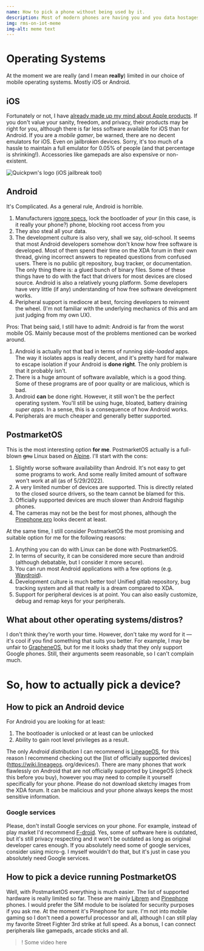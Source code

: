 ```yaml
---
name: How to pick a phone without being used by it. 
description: Most of modern phones are having you and you data hostages, essentially making you a slave. How to evade it? Let's find out.
img: rms-on-iot-meme
img-alt: meme text
---
```


# Operating Systems
At the moment we are really (and I mean **really**) limited in our choice of mobile operating systems. Mostly iOS or Android.

## iOS
Fortunately or not, I have [already made up my mind about Apple products](../on-apple). If you don't value your sanity, freedom, and privacy, their products may be right for you, although there is far less software available for iOS than for Android. If you are a *mobile gamer*, be warned, there are no decent emulators for iOS. Even on jailbroken devices. Sorry, it's too much of a hassle to maintain a full emulator for 0.05% of people (and that percentage is shrinking!). Accessories like gamepads are also expensive or non-existent.

![Quickpwn's logo (iOS jailbreak tool)](https://upload.wikimedia.org/wikipedia/commons/0/07/Quickpwn.png)

## Android
It's Complicated. As a general rule, Android is horrible.
1. Manufacturers [ignore specs](https://dontkillmyapp.com/), lock the bootloader of *your* (in this case, is it really your phone?) phone, blocking root access from you
2. They also steal all your data.
3. The development culture is also very, shall we say, old-school. It seems that most Android developers somehow don't know how free software is developed. Most of them spend their time on the XDA forum in their own thread, giving incorrect answers to repeated questions from confused users. There is no public git repository, bug tracker, or documentation. The only thing there is: a glued bunch of binary files. Some of these things have to do with the fact that drivers for most devices are closed source. Android is also a relatively young platform. Some developers have very little (if any) understanding of how free software development works.
4. Peripheral support is mediocre at best, forcing developers to reinvent the wheel. (I'm not familiar with the underlying mechanics of this and am just judging from my own UX).

Pros:
That being said, I still have to admit: Android is far from the worst mobile OS. Mainly because most of the problems mentioned can be worked around.
1. Android is actually not that bad in terms of running *side-loaded* apps. The way it isolates apps is really decent, and it's pretty hard for malware to escape isolation if your Android is **done right**. The only problem is that it probably isn't.
2. There is a huge amount of software available, which is a good thing. Some of these programs are of poor quality or are malicious, which is bad.
3. Android **can** be done right. However, it still won't be the perfect operating system. You'll still be using huge, bloated, battery draining *super apps*. In a sense, this is a consequence of how Android works.
4. Peripherals are much cheaper and generally better supported.



## PostmarketOS
This is the most interesting option **for me**. PostmarketOS actually is a full-blown ~~gnu~~ Linux based on [Alpine](https://alpinelinux.org/about/).
I'll start with the cons:
1. Slightly worse software availability than Android. It's not easy to get some programs to work. And some really limited amount of software won't work at all (as of 5/29/2022).
2. A very limited number of devices are supported. This is directly related to the closed source drivers, so the team cannot be blamed for this.
3. Officially supported devices are much slower than Android flagship phones.
4. The cameras may not be the best for most phones, although the [Pinephone pro]() looks decent at least.

At the same time, I still consider PostmarketOS the most promising and suitable option for me for the following reasons:
1. Anything you can do with Linux can be done with PostmarketOS.
2. In terms of security, it can be considered more secure than android (although debatable, but I consider it more secure).
3. You can run most Android applications with a few options (e.g. [Waydroid](https://wiki.postmarketos.org/wiki/Waydroid)).
4. Development culture is much better too! Unified gitlab repository, bug tracking system and all that really is a dream compared to XDA.
5. Support for peripheral devices is at point. You can also easily customize, debug and remap keys for your peripherals.

## What about other operating systems/distros?

I don't think they're worth your time. However, don't take my word for it — it's cool if you find something that suits you better. For example, I may be unfair to [GrapheneOS](https://grapheneos.org/faq#supported-devices), but for me it looks shady that they only support Google phones. Still, their arguments seem reasonable, so I can't complain much. 

# So, how to actually pick a device?

## How to pick an Android device

For Android you are looking for at least:
1. The bootloader is unlocked or at least can be unlocked
2. Ability to gain root level privileges as a result.

The only *Android distribution* I can recommend is [LineageOS](https://www.lineageos.org/), for this reason I recommend checking out the [list of officially supported devices](https://wiki.lineageos. org/devices/).
There are many phones that work flawlessly on Android that are not officially supported by LinegeOS (check this before you buy), however you may need to compile it yourself specifically for your phone. Please do not download sketchy images from the XDA forum. It can be malicious and your phone always keeps the most sensitive information.

### Google services

Please, don't install Google services on your phone. For example, instead of play market I'd recommend [F-droid](https://f-droid.org/). Yes, some of software here is outdated, but it's still privacy respecting and it won't be outdated as long as original developer cares enough.
If you absolutely need some of google services, consider using micro-g. I myself wouldn't do that, but it's just in case you absolutely need Google services. 

## How to pick a device running PostmarketOS

Well, with PostmarketOS everything is much easier. The list of supported hardware is really limited so far. These are mainly [Librem](https://puri.sm/products/librem-5/) and [Pinephone](https://www.pine64.org/pinephone/) phones. I would prefer the SIM module to be isolated for security purposes if you ask me. At the moment it's Pinephone for sure. I'm not into mobile gaming so I don't need a powerful processor and all, although I can still play my favorite Street Fighter 3rd strike at full speed. As a bonus, I can connect peripherals like gamepads, arcade sticks and all.

>! Some video here
